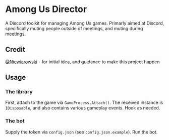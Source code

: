 # Among Us Director
A Discord toolkit for managing Among Us games. Primarly aimed at Discord, specifically muting people outside of 
meetings, and muting during meetings.

## Credit
[@Niewiarowski](https://github.com/Niewiarowski) - for initial idea, and guidance to make this project happen

## Usage
### The library
First, attach to the game via `GameProcess.Attach()`. The received instance is `IDisposable`, and also contains 
various gameplay events. Hook as needed.

### The bot
Supply the token via `config.json` (see `config.json.example`). Run the bot.
